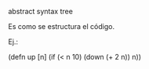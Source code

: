 abstract syntax tree

Es como se estructura el código.

Ej.:

(defn up [n]
  (if (< n 10)
    (down (+ 2 n)) n))
